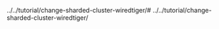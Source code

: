 ../../tutorial/change-sharded-cluster-wiredtiger/# ../../tutorial/change-sharded-cluster-wiredtiger/